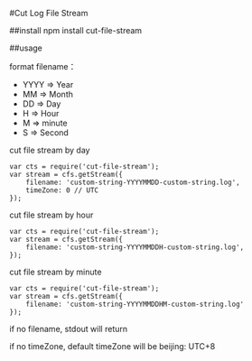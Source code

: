 #Cut Log File Stream

##install
npm install cut-file-stream

##usage

format filename：

- YYYY => Year
- MM => Month
- DD => Day
- H => Hour
- M => minute
- S => Second

cut file stream by day
```
var cts = require('cut-file-stream');
var stream = cfs.getStream({
    filename: 'custom-string-YYYYMMDD-custom-string.log',
    timeZone: 0 // UTC
});
```

cut file stream by hour
```
var cts = require('cut-file-stream');
var stream = cfs.getStream({
    filename: 'custom-string-YYYYMMDDH-custom-string.log',
});
```

cut file stream by minute
```
var cts = require('cut-file-stream');
var stream = cfs.getStream({
    filename: 'custom-string-YYYYMMDDHM-custom-string.log'
});
```

if no filename, stdout will return

if no timeZone, default timeZone will be beijing: UTC+8



